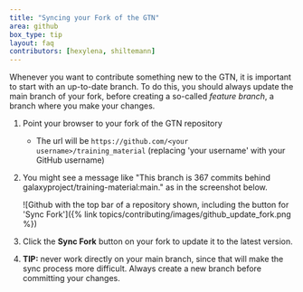 ```yaml
---
title: "Syncing your Fork of the GTN"
area: github
box_type: tip
layout: faq
contributors: [hexylena, shiltemann]
---
```


Whenever you want to contribute something new to the GTN, it is important to start with an up-to-date branch. To do this, you should always update the main branch of your fork, before creating a so-called *feature branch*, a branch where you make your changes.

1. Point your browser to your fork of the GTN repository
   - The url will be `https://github.com/<your username>/training_material` (replacing 'your username' with your GitHub username)

2. You might see a message like "This branch is 367 commits behind galaxyproject/training-material:main." as in the screenshot below.

   ![Github with the top bar of a repository shown, including the button for 'Sync Fork']({% link topics/contributing/images/github_update_fork.png %})

3. Click the **Sync Fork** button on your fork to update it to the latest version.

4. **TIP:** never work directly on your main branch, since that will make the sync process more difficult. Always create a new branch before committing your changes.
